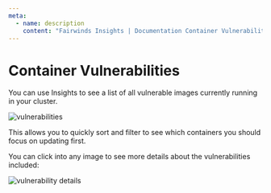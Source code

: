 ```yaml
---
meta:
  - name: description
    content: "Fairwinds Insights | Documentation Container Vulnerabilities.  Use Insights to see a list of all vulnerable images currently running in your cluster."
---
```

# Container Vulnerabilities

You can use Insights to see a list of all vulnerable images currently running
in your cluster.

<img :src="$withBase('/img/vulnerabilities.png')" alt="vulnerabilities">

This allows you to quickly sort and filter to see which containers you should
focus on updating first.

You can click into any image to see more details about the vulnerabilities
included:

<img :src="$withBase('/img/vulnerability-details.png')" alt="vulnerability details">

